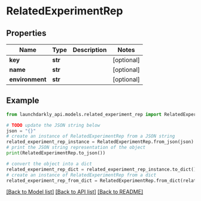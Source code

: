 # RelatedExperimentRep


## Properties

Name | Type | Description | Notes
------------ | ------------- | ------------- | -------------
**key** | **str** |  | [optional] 
**name** | **str** |  | [optional] 
**environment** | **str** |  | [optional] 

## Example

```python
from launchdarkly_api.models.related_experiment_rep import RelatedExperimentRep

# TODO update the JSON string below
json = "{}"
# create an instance of RelatedExperimentRep from a JSON string
related_experiment_rep_instance = RelatedExperimentRep.from_json(json)
# print the JSON string representation of the object
print(RelatedExperimentRep.to_json())

# convert the object into a dict
related_experiment_rep_dict = related_experiment_rep_instance.to_dict()
# create an instance of RelatedExperimentRep from a dict
related_experiment_rep_from_dict = RelatedExperimentRep.from_dict(related_experiment_rep_dict)
```
[[Back to Model list]](../README.md#documentation-for-models) [[Back to API list]](../README.md#documentation-for-api-endpoints) [[Back to README]](../README.md)


